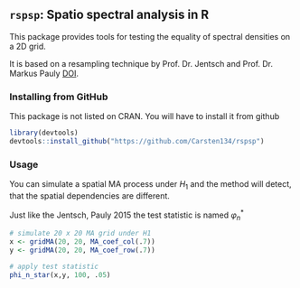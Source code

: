 ## `rspsp`: Spatio spectral analysis in R
This package provides tools for testing the equality of spectral densities on a 2D grid.

It is based on a resampling technique by Prof. Dr. Jentsch and Prof. Dr. Markus Pauly [DOI](http://doi.org/10.3150/13-BEJ584).

### Installing from GitHub
This package is not listed on CRAN. You will have to install it from github

```r
library(devtools)
devtools::install_github("https://github.com/Carsten134/rspsp")
```

### Usage
You can simulate a spatial MA process under $H_1$ and the method will detect, that the spatial dependencies are different.

Just like the Jentsch, Pauly 2015 the test statistic is named $\varphi_n^*$
```r
# simulate 20 x 20 MA grid under H1
x <- gridMA(20, 20, MA_coef_col(.7))
y <- gridMA(20, 20, MA_coef_row(.7))

# apply test statistic
phi_n_star(x,y, 100, .05)
```